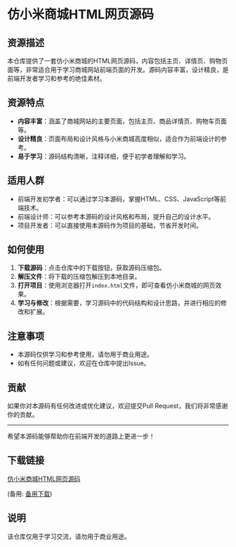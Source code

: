 # 仿小米商城HTML网页源码

## 资源描述

本仓库提供了一套仿小米商城的HTML网页源码，内容包括主页、详情页、购物页面等，非常适合用于学习商城网站前端页面的开发。源码内容丰富，设计精良，是前端开发者学习和参考的绝佳素材。

## 资源特点

- **内容丰富**：涵盖了商城网站的主要页面，包括主页、商品详情页、购物车页面等。
- **设计精良**：页面布局和设计风格与小米商城高度相似，适合作为前端设计的参考。
- **易于学习**：源码结构清晰，注释详细，便于初学者理解和学习。

## 适用人群

- 前端开发初学者：可以通过学习本源码，掌握HTML、CSS、JavaScript等前端技术。
- 前端设计师：可以参考本源码的设计风格和布局，提升自己的设计水平。
- 项目开发者：可以直接使用本源码作为项目的基础，节省开发时间。

## 如何使用

1. **下载源码**：点击仓库中的下载按钮，获取源码压缩包。
2. **解压文件**：将下载的压缩包解压到本地目录。
3. **打开项目**：使用浏览器打开`index.html`文件，即可查看仿小米商城的网页效果。
4. **学习与修改**：根据需要，学习源码中的代码结构和设计思路，并进行相应的修改和扩展。

## 注意事项

- 本源码仅供学习和参考使用，请勿用于商业用途。
- 如有任何问题或建议，欢迎在仓库中提出Issue。

## 贡献

如果你对本源码有任何改进或优化建议，欢迎提交Pull Request，我们将非常感谢你的贡献。

---

希望本源码能够帮助你在前端开发的道路上更进一步！

## 下载链接
[仿小米商城HTML网页源码](https://pan.quark.cn/s/c92bbb001037) 

(备用: [备用下载](https://pan.baidu.com/s/1Ms6-cdMZum5S8Jgb2ERlOw?pwd=1234))

## 说明

该仓库仅用于学习交流，请勿用于商业用途。
